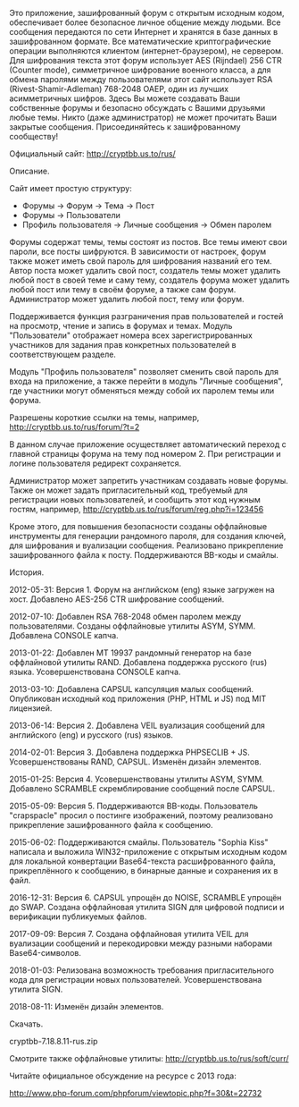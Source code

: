 ﻿Это приложение, зашифрованный форум с открытым исходным кодом, обеспечивает более безопасное личное общение между людьми. Все сообщения передаются по сети Интернет и хранятся в базе данных в зашифрованном формате. Все математические криптографические операции выполняются клиентом (интернет-браузером), не сервером. Для шифрования текста этот форум использует AES (Rijndael) 256 CTR (Counter mode), симметричное шифрование военного класса, а для обмена паролями между пользователями этот сайт использует RSA (Rivest-Shamir-Adleman) 768-2048 OAEP, один из лучших асимметричных шифров. Здесь Вы можете создавать Ваши собственные форумы и безопасно обсуждать с Вашими друзьями любые темы. Никто (даже администратор) не может прочитать Ваши закрытые сообщения. Присоединяйтесь к зашифрованному сообществу!

Официальный сайт: http://cryptbb.us.to/rus/

Описание.

Сайт имеет простую структуру:
- Форумы &#8594; Форум &#8594; Тема &#8594; Пост
- Форумы &#8594; Пользователи
- Профиль пользователя &#8594; Личные сообщения &#8594; Обмен паролем

Форумы содержат темы, темы состоят из постов. Все темы имеют свои пароли, все посты шифруются. В зависимости от настроек, форум также может иметь свой пароль для шифрования названий его тем. Автор поста может удалить свой пост, создатель темы может удалить любой пост в своей теме и саму тему, создатель форума может удалить любой пост или тему в своём форуме, а также сам форум. Администратор может удалить любой пост, тему или форум.

Поддерживается функция разграничения прав пользователей и гостей на просмотр, чтение и запись в форумах и темах. Модуль "Пользователи" отображает номера всех зарегистрированных участников для задания прав конкретных пользователей в соответствующем разделе. 

Модуль "Профиль пользователя" позволяет сменить свой пароль для входа на приложение, а также перейти в модуль "Личные сообщения", где участники могут обменяться между собой их паролем темы или форума.

Разрешены короткие ссылки на темы, например, http://cryptbb.us.to/rus/forum/?t=2

В данном случае приложение осуществляет автоматический переход с главной страницы форума на тему под номером 2. При регистрации и логине пользователя редирект сохраняется.

Администратор может запретить участникам создавать новые форумы. Также он может задать пригласительный код, требуемый для регистрации новых пользователей, и сообщить этот код нужным гостям, например, http://cryptbb.us.to/rus/forum/reg.php?i=123456

Кроме этого, для повышения безопасности созданы оффлайновые инструменты для генерации рандомного пароля, для создания ключей, для шифрования и вуализации сообщения. Реализовано прикрепление зашифрованного файла к посту. Поддерживаются BB-коды и смайлы.

История.

2012-05-31: Версия 1. Форум на английском (eng) языке загружен на хост. Добавлено AES-256 CTR шифрование сообщений.

2012-07-10: Добавлен RSA 768-2048 обмен паролем между пользователями. Созданы оффлайновые утилиты ASYM, SYMM. Добавлена CONSOLE капча.

2013-01-22: Добавлен MT 19937 рандомный генератор на базе оффлайновой утилиты RAND. Добавлена поддержка русского (rus) языка. Усовершенствована CONSOLE капча.

2013-03-10: Добавлена CAPSUL капсуляция малых сообщений. Опубликован исходный код приложения (PHP, HTML и JS) под MIT лицензией.

2013-06-14: Версия 2. Добавлена VEIL вуализация сообщений для английского (eng) и русского (rus) языков.

2014-02-01: Версия 3. Добавлена поддержка PHPSECLIB + JS. Усовершенствованы RAND, CAPSUL. Изменён дизайн элементов.

2015-01-25: Версия 4. Усовершенствованы утилиты ASYM, SYMM. Добавлено SCRAMBLE скремблирование сообщений после CAPSUL.

2015-05-09: Версия 5. Поддерживаются BB-коды. Пользователь "crapspacle" просил о постинге изображений, поэтому реализовано прикрепление зашифрованного файла к сообщению.

2015-06-02: Поддерживаются смайлы. Пользователь "Sophia Kiss" написала и выложила WIN32-приложение с открытым исходным кодом для локальной конвертации Base64-текста расшифрованного файла, прикреплённого к сообщению, в бинарные данные и сохранения их в файл.

2016-12-31: Версия 6. CAPSUL упрощён до NOISE, SCRAMBLE упрощён до SWAP. Создана оффлайновая утилита SIGN для цифровой подписи и верификации публикуемых файлов.

2017-09-09: Версия 7. Создана оффлайновая утилита VEIL для вуализации сообщений и перекодировки между разными наборами Base64-символов.

2018-01-03: Релизована возможность требования пригласительного кода для регистрации новых пользователей. Усовершенствована утилита SIGN.

2018-08-11: Изменён дизайн элементов.

Скачать.

cryptbb-7.18.8.11-rus.zip

Смотрите также оффлайновые утилиты: http://cryptbb.us.to/rus/soft/curr/

Читайте официальное обсуждение на ресурсе с 2013 года:

http://www.php-forum.com/phpforum/viewtopic.php?f=30&t=22732
